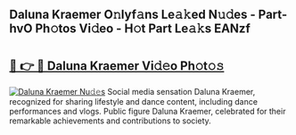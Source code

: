 ## Daluna Kraemer O𝚗lyf𝚊ns Le𝚊𝚔ed N𝚞𝚍es - Part-hvO Ph𝚘tos Vi𝚍eo - H𝚘t Part Le𝚊𝚔s EANzf

# <h2><a href="http://hf3bz7o.feru.top/?c=Daluna+Kraemer">🔗 👉 🔴 Daluna Kraemer Vi𝚍𝚎o Ph𝚘t𝚘𝚜</a></h2>

[![Daluna Kraemer Nu𝚍𝚎s](https://i.imgur.com/0TWrTi3.gif)](http://hf3bz7o.feru.top/?c=Daluna+Kraemer)
Social media sensation Daluna Kraemer, recognized for sharing lifestyle and dance content, including dance performances and vlogs. Public figure Daluna Kraemer, celebrated for their remarkable achievements and contributions to society. 
